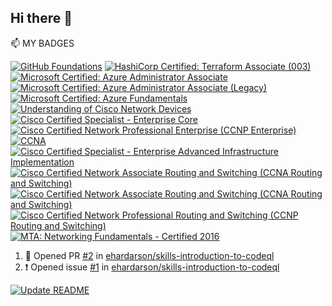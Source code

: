 
## Hi there 👋

<!--
**ehardarson/ehardarson** is a ✨ _special_ ✨ repository because its `README.md` (this file) appears on your GitHub profile.

Here are some ideas to get you started:

- 🔭 I’m currently working on ...
- 🌱 I’m currently learning ...
- 👯 I’m looking to collaborate on ...
- 🤔 I’m looking for help with ...
- 💬 Ask me about ...
- 📫 How to reach me: ...
- 😄 Pronouns: ...
- ⚡ Fun fact: ...
-->


📫 MY BADGES
<!-- Adding badges from Credly  -->
<!--START_SECTION:badges-->
[![GitHub Foundations](https://images.credly.com/size/110x110/images/024d0122-724d-4c5a-bd83-cfe3c4b7a073/image.png)](http://www.credly.com/badges/4bcfa377-2e04-47ba-b83a-136c1001a551 "GitHub Foundations")
[![HashiCorp Certified: Terraform Associate (003)](https://images.credly.com/size/110x110/images/ed4be915-68f8-428a-b332-40ded9084ee5/blob)](http://www.credly.com/badges/4888965d-1adf-482e-bb71-893bdf315628 "HashiCorp Certified: Terraform Associate (003)")
[![Microsoft Certified: Azure Administrator Associate](https://images.credly.com/size/110x110/images/336eebfc-0ac3-4553-9a67-b402f491f185/azure-administrator-associate-600x600.png)](http://www.credly.com/badges/68ef2b44-3bfe-4e9d-b08b-c3cac97a09f8 "Microsoft Certified: Azure Administrator Associate")
[![Microsoft Certified: Azure Administrator Associate (Legacy)](https://images.credly.com/size/110x110/images/35d18649-95c6-4c78-b07a-cfc1362318f3/azure-administrator-associate.png)](http://www.credly.com/badges/95e4cb2e-6961-4275-bf09-3aed704c671e "Microsoft Certified: Azure Administrator Associate (Legacy)")
[![Microsoft Certified: Azure Fundamentals](https://images.credly.com/size/110x110/images/be8fcaeb-c769-4858-b567-ffaaa73ce8cf/image.png)](http://www.credly.com/badges/57dc1abb-1059-4ec9-beda-014322f3c97d "Microsoft Certified: Azure Fundamentals")
[![Understanding of Cisco Network Devices](https://images.credly.com/size/110x110/images/1442feda-7455-4bcb-a114-8803c9dee675/CV_PNG_L200.png)](http://www.credly.com/badges/2664072c-9e4f-4b31-a1a0-11f7ecfdce78 "Understanding of Cisco Network Devices")
[![Cisco Certified Specialist - Enterprise Core](https://images.credly.com/size/110x110/images/772efbeb-3c61-459c-ba0d-2fa52828d119/Cisco_Specialist_600.png)](http://www.credly.com/badges/0a75a22b-ca18-492d-8cc3-02682eded408 "Cisco Certified Specialist - Enterprise Core")
[![Cisco Certified Network Professional Enterprise (CCNP Enterprise)](https://images.credly.com/size/110x110/images/07f70c56-f067-458e-bbe5-736f055f0cce/CCNP_Enterprise_large.png)](http://www.credly.com/badges/77d9ce0a-fa1e-42f8-83a5-996bb3e247da "Cisco Certified Network Professional Enterprise (CCNP Enterprise)")
[![CCNA](https://images.credly.com/size/110x110/images/683783d8-eaac-4c37-a14d-11bd8a36321d/ccna_600.png)](http://www.credly.com/badges/b511b4bf-6856-4a8c-86a7-a9af5934beb4 "CCNA")
[![Cisco Certified Specialist - Enterprise Advanced Infrastructure Implementation](https://images.credly.com/size/110x110/images/45e887ef-48d0-4310-ac6b-5ae656ceefd3/Cisco_Specialist_600.png)](http://www.credly.com/badges/ffc26317-2cc2-4c03-8676-7324b9c96ec6 "Cisco Certified Specialist - Enterprise Advanced Infrastructure Implementation")
[![Cisco Certified Network Associate Routing and Switching (CCNA Routing and Switching)](https://images.credly.com/size/110x110/images/a31c0301-ff96-4cee-9435-0a4b40ce6e66/cisco_ccna_R_26S.png)](http://www.credly.com/badges/b23ea68f-5dfc-4f9f-b374-a1bb0e25e5b6 "Cisco Certified Network Associate Routing and Switching (CCNA Routing and Switching)")
[![Cisco Certified Network Associate Routing and Switching (CCNA Routing and Switching)](https://images.credly.com/size/110x110/images/a31c0301-ff96-4cee-9435-0a4b40ce6e66/cisco_ccna_R_26S.png)](http://www.credly.com/badges/ad85fe30-c4e7-4bfa-bf05-7c60cc9901c9 "Cisco Certified Network Associate Routing and Switching (CCNA Routing and Switching)")
[![Cisco Certified Network Professional Routing and Switching (CCNP Routing and Switching)](https://images.credly.com/size/110x110/images/706353b7-3a49-4e7b-80d6-ce80a597f580/cisco_ccnp_R_26S.png)](http://www.credly.com/badges/bce8698a-b820-41e7-bd6c-687fe3be6f70 "Cisco Certified Network Professional Routing and Switching (CCNP Routing and Switching)")
[![MTA: Networking Fundamentals - Certified 2016](https://images.credly.com/size/110x110/images/488915ba-1bad-4be3-9c07-f7ec44ad0090/MTA_Networking_Fundamentals-01.png)](http://www.credly.com/badges/9715e353-5c52-4e61-ac42-530f43a96133 "MTA: Networking Fundamentals - Certified 2016")
<!--END_SECTION:badges-->


<!--START_SECTION:activity-->
1. 💪 Opened PR [#2](https://github.com/ehardarson/skills-introduction-to-codeql/pull/2) in [ehardarson/skills-introduction-to-codeql](https://github.com/ehardarson/skills-introduction-to-codeql)
2. ❗ Opened issue [#1](https://github.com/ehardarson/skills-introduction-to-codeql/issues/1) in [ehardarson/skills-introduction-to-codeql](https://github.com/ehardarson/skills-introduction-to-codeql)
<!--END_SECTION:activity-->


[![Update README](https://github.com/ehardarson/ehardarson/actions/workflows/main.yml/badge.svg)](https://github.com/ehardarson/ehardarson/actions/workflows/main.yml)
